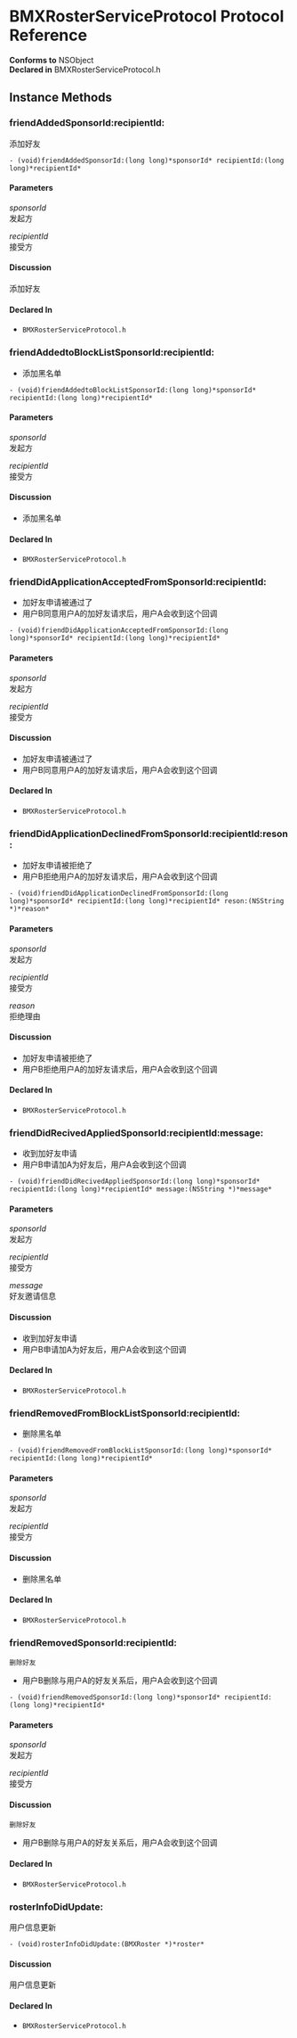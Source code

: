 # BMXRosterServiceProtocol Protocol Reference

  **Conforms to** NSObject  
  **Declared in** BMXRosterServiceProtocol.h  

## Instance Methods

<a name="//api/name/friendAddedSponsorId:recipientId:" title="friendAddedSponsorId:recipientId:"></a>
### friendAddedSponsorId:recipientId:

添加好友

`- (void)friendAddedSponsorId:(long long)*sponsorId* recipientId:(long long)*recipientId*`

#### Parameters

*sponsorId*  
   发起方  

*recipientId*  
   接受方  

#### Discussion
添加好友

#### Declared In
* `BMXRosterServiceProtocol.h`

<a name="//api/name/friendAddedtoBlockListSponsorId:recipientId:" title="friendAddedtoBlockListSponsorId:recipientId:"></a>
### friendAddedtoBlockListSponsorId:recipientId:

<ul>
<li>添加黑名单</li>
</ul>

`- (void)friendAddedtoBlockListSponsorId:(long long)*sponsorId* recipientId:(long long)*recipientId*`

#### Parameters

*sponsorId*  
   发起方  

*recipientId*  
   接受方  

#### Discussion
<ul>
<li>添加黑名单</li>
</ul>

#### Declared In
* `BMXRosterServiceProtocol.h`

<a name="//api/name/friendDidApplicationAcceptedFromSponsorId:recipientId:" title="friendDidApplicationAcceptedFromSponsorId:recipientId:"></a>
### friendDidApplicationAcceptedFromSponsorId:recipientId:

<ul>
<li>加好友申请被通过了</li>
<li>用户B同意用户A的加好友请求后，用户A会收到这个回调</li>
</ul>

`- (void)friendDidApplicationAcceptedFromSponsorId:(long long)*sponsorId* recipientId:(long long)*recipientId*`

#### Parameters

*sponsorId*  
   发起方  

*recipientId*  
   接受方  

#### Discussion
<ul>
<li>加好友申请被通过了</li>
<li>用户B同意用户A的加好友请求后，用户A会收到这个回调</li>
</ul>

#### Declared In
* `BMXRosterServiceProtocol.h`

<a name="//api/name/friendDidApplicationDeclinedFromSponsorId:recipientId:reson:" title="friendDidApplicationDeclinedFromSponsorId:recipientId:reson:"></a>
### friendDidApplicationDeclinedFromSponsorId:recipientId:reson:

<ul>
<li>加好友申请被拒绝了</li>
<li>用户B拒绝用户A的加好友请求后，用户A会收到这个回调</li>
</ul>

`- (void)friendDidApplicationDeclinedFromSponsorId:(long long)*sponsorId* recipientId:(long long)*recipientId* reson:(NSString *)*reason*`

#### Parameters

*sponsorId*  
   发起方  

*recipientId*  
   接受方  

*reason*  
   拒绝理由  

#### Discussion
<ul>
<li>加好友申请被拒绝了</li>
<li>用户B拒绝用户A的加好友请求后，用户A会收到这个回调</li>
</ul>

#### Declared In
* `BMXRosterServiceProtocol.h`

<a name="//api/name/friendDidRecivedAppliedSponsorId:recipientId:message:" title="friendDidRecivedAppliedSponsorId:recipientId:message:"></a>
### friendDidRecivedAppliedSponsorId:recipientId:message:

<ul>
<li>收到加好友申请</li>
<li>用户B申请加A为好友后，用户A会收到这个回调</li>
</ul>

`- (void)friendDidRecivedAppliedSponsorId:(long long)*sponsorId* recipientId:(long long)*recipientId* message:(NSString *)*message*`

#### Parameters

*sponsorId*  
   发起方  

*recipientId*  
   接受方  

*message*  
   好友邀请信息  

#### Discussion
<ul>
<li>收到加好友申请</li>
<li>用户B申请加A为好友后，用户A会收到这个回调</li>
</ul>

#### Declared In
* `BMXRosterServiceProtocol.h`

<a name="//api/name/friendRemovedFromBlockListSponsorId:recipientId:" title="friendRemovedFromBlockListSponsorId:recipientId:"></a>
### friendRemovedFromBlockListSponsorId:recipientId:

<ul>
<li>删除黑名单</li>
</ul>

`- (void)friendRemovedFromBlockListSponsorId:(long long)*sponsorId* recipientId:(long long)*recipientId*`

#### Parameters

*sponsorId*  
   发起方  

*recipientId*  
   接受方  

#### Discussion
<ul>
<li>删除黑名单</li>
</ul>

#### Declared In
* `BMXRosterServiceProtocol.h`

<a name="//api/name/friendRemovedSponsorId:recipientId:" title="friendRemovedSponsorId:recipientId:"></a>
### friendRemovedSponsorId:recipientId:

<pre><code>删除好友
</code></pre>

<ul>
<li>用户B删除与用户A的好友关系后，用户A会收到这个回调</li>
</ul>

`- (void)friendRemovedSponsorId:(long long)*sponsorId* recipientId:(long long)*recipientId*`

#### Parameters

*sponsorId*  
   发起方  

*recipientId*  
   接受方  

#### Discussion
<pre><code>删除好友
</code></pre>

<ul>
<li>用户B删除与用户A的好友关系后，用户A会收到这个回调</li>
</ul>

#### Declared In
* `BMXRosterServiceProtocol.h`

<a name="//api/name/rosterInfoDidUpdate:" title="rosterInfoDidUpdate:"></a>
### rosterInfoDidUpdate:

用户信息更新

`- (void)rosterInfoDidUpdate:(BMXRoster *)*roster*`

#### Discussion
用户信息更新

#### Declared In
* `BMXRosterServiceProtocol.h`

